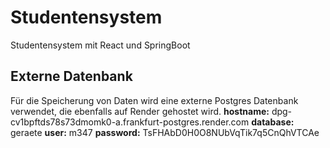 # Studentensystem
Studentensystem mit React und SpringBoot

## Externe Datenbank
Für die Speicherung von Daten wird eine externe Postgres Datenbank verwendet, die ebenfalls auf Render gehostet wird.
**hostname:** dpg-cv1bpftds78s73dmomk0-a.frankfurt-postgres.render.com
**database:** geraete
**user:** m347
**password:** TsFHAbD0H0O8NUbVqTik7q5CnQhVTCAe
